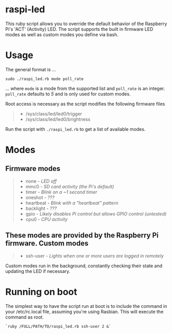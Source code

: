 raspi-led
=============

This ruby script allows you to override the default behavior of the Raspberry Pi's 'ACT' (Activity) LED. The script supports the built in firmware LED modes as well as custom modes you define via bash. 

Usage
=============
The general format is ...

`sudo ./raspi_led.rb mode poll_rate`

... where `mode` is a mode from the supported list and `poll_rate` is an integer. `poll_rate` defaults to *5* and is only used for custom modes.

Root access is necessary as the script modifies the following firmware files
 > - /sys/class/led/led0/trigger
 > - /sys/class/led/led0/brightness

Run the script with `./raspi_led.rb` to get a list of available modes.

Modes
=============

Firmware modes
-------------
 > - none *- LED off*
 > - mmc0 *- SD card activity (the Pi's default)*
 > - timer *- Blink on a ~1 second timer*
 > - oneshot *- ???*
 > - heartbeat *- Blink with a "heartbeat" pattern*
 > - backlight *- ???*
 > - gpio *- Likely disables Pi control but allows GPIO control (untested)*
 > - cpu0 *- CPU activity*

These modes are provided by the Raspberry Pi firmware.
Custom modes
------------
 > - ssh-user *- Lights when one or more users are logged in remotely*
 
Custom modes run in the background, constantly checking their state and updating the LED if necessary.

Running on boot
=============
The simplest way to have the script run at boot is to include the command in your /etc/rc.local file, assuming you're using Rasbian. This will execute the command as root.

`` `ruby /FULL/PATH/TO/raspi_led.rb ssh-user 2 &` ``

